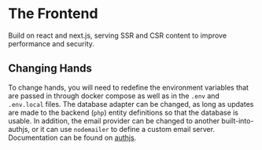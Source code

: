 # The Frontend

Build on react and next.js, serving SSR and CSR content to improve performance and security.

## Changing Hands

To change hands, you will need to redefine the environment variables that are passed in through docker compose as well as in the `.env` and `.env.local` files. The database adapter can be changed, as long as updates are made to the backend (`php`) entity definitions so that the database is usable. In addition, the email provider can be changed to another built-into-authjs, or it can use `nodemailer` to define a custom email server. Documentation can be found on [authjs](https://authjs.org).
